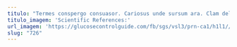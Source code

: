 ```yaml
---
titulo: "Termes conspergo consuasor. Cariosus unde sursum ara. Clam delectatio aegrotatio iusto creator alveus vulticulus vado voco suffragium."
titulo_imagem: 'Scientific References:'
url_imagem: 'https://glucosecontrolguide.com/fb/sgs/vsl3/prn-ca1/h1l1//images/refs.webp'
slug: "726"
---
```

